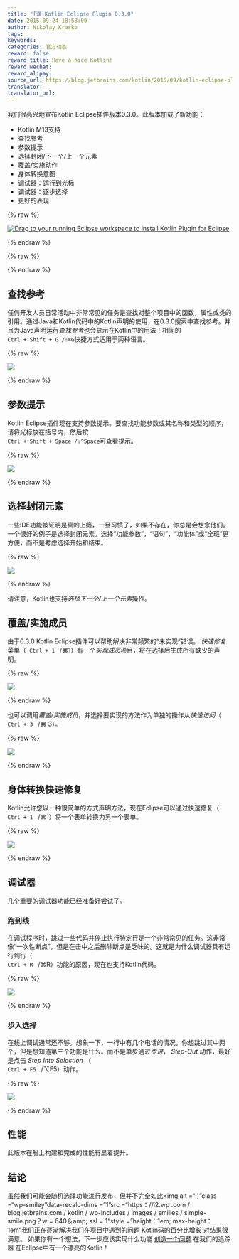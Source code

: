 ```yaml
---
title: "[译]Kotlin Eclipse Plugin 0.3.0"
date: 2015-09-24 18:58:00
author: Nikolay Krasko
tags:
keywords:
categories: 官方动态
reward: false
reward_title: Have a nice Kotlin!
reward_wechat:
reward_alipay:
source_url: https://blog.jetbrains.com/kotlin/2015/09/kotlin-eclipse-plugin-0-3-0/
translator:
translator_url:
---
```


我们很高兴地宣布Kotlin Eclipse插件版本0.3.0。此版本加载了新功能：

* Kotlin M13支持
* 查找参考
* 参数提示
* 选择封闭/下一个/上一个元素
* 覆盖/实施动作
* 身体转换意图
* 调试器：运行到光标
* 调试器：逐步选择
* 更好的表现


{% raw %}
<p><a class="drag" href="http://marketplace.eclipse.org/marketplace-client-intro?mpc_install=2257536" title="Drag to your running Eclipse workspace to install Kotlin Plugin for Eclipse"><img alt="Drag to your running Eclipse workspace to install Kotlin Plugin for Eclipse" data-recalc-dims="1" src="https://i2.wp.com/marketplace.eclipse.org/sites/all/themes/solstice/_themes/solstice_marketplace/public/images/btn-install.png?w=640&amp;ssl=1"/></a></p>
{% endraw %}


{% raw %}
<p><span id="more-2689"></span></p>
{% endraw %}

## 查找参考

任何开发人员日常活动中非常常见的任务是查找对整个项目中的函数，属性或类的引用。通过Java和Kotlin代码中的Kotlin声明的使用，在0.3.0搜索中查找参考</em>。并且为Java声明运行<em>查找参考</em>也会显示在Kotlin中的用法！相同的<code> Ctrl + Shift + G /⇧⌘G</code>快捷方式适用于两种语言。

{% raw %}
<p><img data-recalc-dims="1" onmouseout="this.src='https://i0.wp.com/blog.jetbrains.com/kotlin/files/2015/09/references_cover_new.png?w=600';" onmouseover="this.src='https://d3nmt5vlzunoa1.cloudfront.net/kotlin/files/2015/09/references_new.gif';" src="https://i0.wp.com/blog.jetbrains.com/kotlin/files/2015/09/references_cover_new.png?w=600"/></p>
{% endraw %}

## 参数提示

Kotlin Eclipse插件现在支持参数提示。要查找功能参数或其名称和类型的顺序，请将光标放在括号内，然后按<code> Ctrl + Shift + Space /⇧^Space</code>可查看提示。

{% raw %}
<p><img data-recalc-dims="1" onmouseout="this.src='https://i0.wp.com/blog.jetbrains.com/kotlin/files/2015/09/parameters_cover.png?w=480';" onmouseover="this.src='https://d3nmt5vlzunoa1.cloudfront.net/kotlin/files/2015/09/parameters.gif';" src="https://i0.wp.com/blog.jetbrains.com/kotlin/files/2015/09/parameters_cover.png?w=480"/></p>
{% endraw %}

## 选择封闭元素

一些IDE功能被证明是真的上瘾，一旦习惯了，如果不存在，你总是会想念他们。一个很好的例子是选择封闭元素</em>。选择“功能参数”，“语句”，“功能体”或“全班”更方便，而不是考虑选择开始和结束。

{% raw %}
<p><img data-recalc-dims="1" onmouseout="this.src='https://i0.wp.com/blog.jetbrains.com/kotlin/files/2015/09/selection_cover_new.png?w=495';" onmouseover="this.src='https://d3nmt5vlzunoa1.cloudfront.net/kotlin/files/2015/09/selection_new.gif';" src="https://i0.wp.com/blog.jetbrains.com/kotlin/files/2015/09/selection_cover_new.png?w=495"/></p>
{% endraw %}

请注意，Kotlin也支持<em>选择下一个/上一个元素</em>操作。
## 覆盖/实施成员

由于0.3.0 Kotlin Eclipse插件可以帮助解决非常频繁的“未实现”错误。 <em>快速修复</em>菜单（<code> Ctrl + 1 </code> /⌘1）有一个<em>实现成员</em>项目，将在选择后生成所有缺少的声明。

{% raw %}
<p><img data-recalc-dims="1" onmouseout="this.src='https://i1.wp.com/blog.jetbrains.com/kotlin/files/2015/09/implement_fix_cover.png?w=450';" onmouseover="this.src='https://d3nmt5vlzunoa1.cloudfront.net/kotlin/files/2015/09/implement_fix.gif';" src="https://i1.wp.com/blog.jetbrains.com/kotlin/files/2015/09/implement_fix_cover.png?w=450"/></p>
{% endraw %}

也可以调用<em>覆盖/实施成员</em>，并选择要实现的方法作为单独的操作从<em>快速访问</em>（<code> Ctrl + 3 </code> /⌘ 3）。

{% raw %}
<p><img data-recalc-dims="1" onmouseout="this.src='https://i2.wp.com/blog.jetbrains.com/kotlin/files/2015/09/implement_override_cover.png?w=530';" onmouseover="this.src='https://d3nmt5vlzunoa1.cloudfront.net/kotlin/files/2015/09/implement_override.gif';" src="https://i2.wp.com/blog.jetbrains.com/kotlin/files/2015/09/implement_override_cover.png?w=530"/></p>
{% endraw %}

## 身体转换快速修复

Kotlin允许您以一种很简单的方式声明方法，现在Eclipse可以通过快速修复（<code> Ctrl + 1 </code> /⌘1）将一个表单转换为另一个表单。

{% raw %}
<p><img data-recalc-dims="1" onmouseout="this.src='https://i0.wp.com/blog.jetbrains.com/kotlin/files/2015/09/body_convert_cover_new.png?w=335';" onmouseover="this.src='https://d3nmt5vlzunoa1.cloudfront.net/kotlin/files/2015/09/body_convert_new.gif';" src="https://i0.wp.com/blog.jetbrains.com/kotlin/files/2015/09/body_convert_cover_new.png?w=335"/></p>
{% endraw %}

## 调试器

几个重要的调试器功能已经准备好尝试了。
### 跑到线

在调试程序时，跳过一些代码并停止执行特定行是一个非常常见的任务。这非常像“一次性断点”，但是在击中之后删除断点是乏味的。这就是为什么调试器具有运行到行</em>（<code> Ctrl + R </code> /⌘R）功能的原因，现在也支持Kotlin代码。

{% raw %}
<p><img data-recalc-dims="1" onmouseout="this.src='https://i2.wp.com/blog.jetbrains.com/kotlin/files/2015/09/run_to_cursor_cover.png?w=630';" onmouseover="this.src='https://d3nmt5vlzunoa1.cloudfront.net/kotlin/files/2015/09/run_to_cursor.gif';" src="https://i2.wp.com/blog.jetbrains.com/kotlin/files/2015/09/run_to_cursor_cover.png?w=630"/></p>
{% endraw %}

### 步入选择

在线上调试通常还不够。想象一下，一行中有几个电话的情况，你想跳过其中两个，但是想知道第三个功能是什么。而不是单步通过<em>步进</em>，<em> Step-Out </em>动作，最好是点击<em> Step Into Selection </em>（<code> Ctrl + F5 </code > /⌥F5）动作。

{% raw %}
<p><img data-recalc-dims="1" onmouseout="this.src='https://i1.wp.com/blog.jetbrains.com/kotlin/files/2015/09/step_into_selection_cover.png?w=580';" onmouseover="this.src='https://d3nmt5vlzunoa1.cloudfront.net/kotlin/files/2015/09/step_into_selection.gif';" src="https://i1.wp.com/blog.jetbrains.com/kotlin/files/2015/09/step_into_selection_cover.png?w=580"/></p>
{% endraw %}

## 性能

此版本在船上构建和完成的性能有显着提升。
## 结论

虽然我们可能会随机选择功能进行发布，但并不完全如此<img alt =“:)”class =“wp-smiley”data-recalc-dims =“1”src =“https：//i2.wp .com / blog.jetbrains.com / kotlin / wp-includes / images / smilies / simple-smile.png？w = 640＆amp; ssl = 1“style =”height：1em; max-height：1em“我们正在逐渐解决我们在项目中遇到的问题 [Kotlin码的百分比增长](https://github.com/JetBrains/kotlin-eclipse) 对结果很满意。
如果你有一个想法，下一步应该实现什么功能 [创造一个问题](https://youtrack.jetbrains.com/newIssue?project=KT&clearDraft=true&c=Subsystems+Eclipse+Plugin) 在我们的追踪器
在Eclipse中有一个漂亮的Kotlin！
